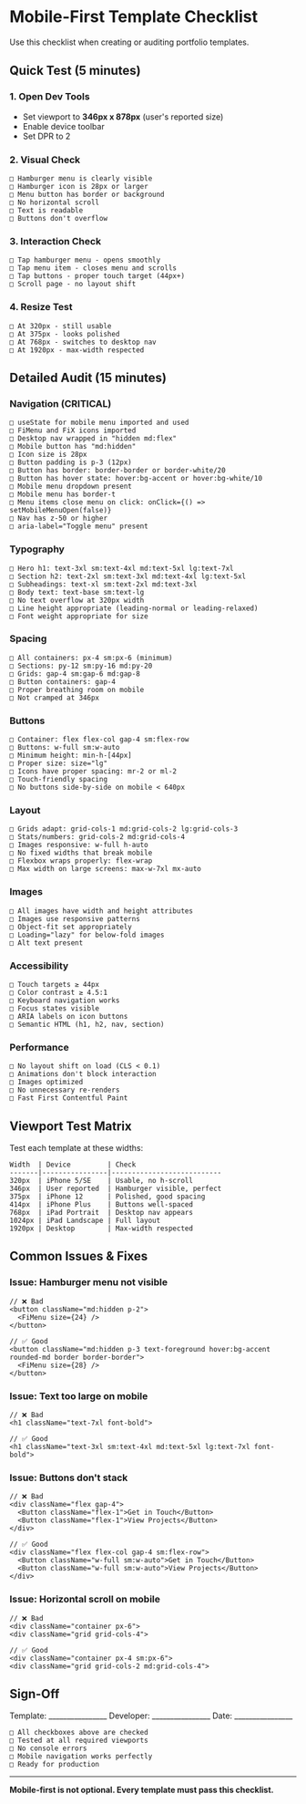 # Mobile-First Template Checklist

Use this checklist when creating or auditing portfolio templates.

## Quick Test (5 minutes)

### 1. Open Dev Tools
- Set viewport to **346px x 878px** (user's reported size)
- Enable device toolbar
- Set DPR to 2

### 2. Visual Check
```
□ Hamburger menu is clearly visible
□ Hamburger icon is 28px or larger
□ Menu button has border or background
□ No horizontal scroll
□ Text is readable
□ Buttons don't overflow
```

### 3. Interaction Check
```
□ Tap hamburger menu - opens smoothly
□ Tap menu item - closes menu and scrolls
□ Tap buttons - proper touch target (44px+)
□ Scroll page - no layout shift
```

### 4. Resize Test
```
□ At 320px - still usable
□ At 375px - looks polished
□ At 768px - switches to desktop nav
□ At 1920px - max-width respected
```

## Detailed Audit (15 minutes)

### Navigation (CRITICAL)

```
□ useState for mobile menu imported and used
□ FiMenu and FiX icons imported
□ Desktop nav wrapped in "hidden md:flex"
□ Mobile button has "md:hidden"
□ Icon size is 28px
□ Button padding is p-3 (12px)
□ Button has border: border-border or border-white/20
□ Button has hover state: hover:bg-accent or hover:bg-white/10
□ Mobile menu dropdown present
□ Mobile menu has border-t
□ Menu items close menu on click: onClick={() => setMobileMenuOpen(false)}
□ Nav has z-50 or higher
□ aria-label="Toggle menu" present
```

### Typography

```
□ Hero h1: text-3xl sm:text-4xl md:text-5xl lg:text-7xl
□ Section h2: text-2xl sm:text-3xl md:text-4xl lg:text-5xl
□ Subheadings: text-xl sm:text-2xl md:text-3xl
□ Body text: text-base sm:text-lg
□ No text overflow at 320px width
□ Line height appropriate (leading-normal or leading-relaxed)
□ Font weight appropriate for size
```

### Spacing

```
□ All containers: px-4 sm:px-6 (minimum)
□ Sections: py-12 sm:py-16 md:py-20
□ Grids: gap-4 sm:gap-6 md:gap-8
□ Button containers: gap-4
□ Proper breathing room on mobile
□ Not cramped at 346px
```

### Buttons

```
□ Container: flex flex-col gap-4 sm:flex-row
□ Buttons: w-full sm:w-auto
□ Minimum height: min-h-[44px]
□ Proper size: size="lg"
□ Icons have proper spacing: mr-2 or ml-2
□ Touch-friendly spacing
□ No buttons side-by-side on mobile < 640px
```

### Layout

```
□ Grids adapt: grid-cols-1 md:grid-cols-2 lg:grid-cols-3
□ Stats/numbers: grid-cols-2 md:grid-cols-4
□ Images responsive: w-full h-auto
□ No fixed widths that break mobile
□ Flexbox wraps properly: flex-wrap
□ Max width on large screens: max-w-7xl mx-auto
```

### Images

```
□ All images have width and height attributes
□ Images use responsive patterns
□ Object-fit set appropriately
□ Loading="lazy" for below-fold images
□ Alt text present
```

### Accessibility

```
□ Touch targets ≥ 44px
□ Color contrast ≥ 4.5:1
□ Keyboard navigation works
□ Focus states visible
□ ARIA labels on icon buttons
□ Semantic HTML (h1, h2, nav, section)
```

### Performance

```
□ No layout shift on load (CLS < 0.1)
□ Animations don't block interaction
□ Images optimized
□ No unnecessary re-renders
□ Fast First Contentful Paint
```

## Viewport Test Matrix

Test each template at these widths:

```
Width  | Device         | Check
-------|----------------|---------------------------
320px  | iPhone 5/SE    | Usable, no h-scroll
346px  | User reported  | Hamburger visible, perfect
375px  | iPhone 12      | Polished, good spacing
414px  | iPhone Plus    | Buttons well-spaced
768px  | iPad Portrait  | Desktop nav appears
1024px | iPad Landscape | Full layout
1920px | Desktop        | Max-width respected
```

## Common Issues & Fixes

### Issue: Hamburger menu not visible
```tsx
// ❌ Bad
<button className="md:hidden p-2">
  <FiMenu size={24} />
</button>

// ✅ Good
<button className="md:hidden p-3 text-foreground hover:bg-accent rounded-md border border-border">
  <FiMenu size={28} />
</button>
```

### Issue: Text too large on mobile
```tsx
// ❌ Bad
<h1 className="text-7xl font-bold">

// ✅ Good
<h1 className="text-3xl sm:text-4xl md:text-5xl lg:text-7xl font-bold">
```

### Issue: Buttons don't stack
```tsx
// ❌ Bad
<div className="flex gap-4">
  <Button className="flex-1">Get in Touch</Button>
  <Button className="flex-1">View Projects</Button>
</div>

// ✅ Good
<div className="flex flex-col gap-4 sm:flex-row">
  <Button className="w-full sm:w-auto">Get in Touch</Button>
  <Button className="w-full sm:w-auto">View Projects</Button>
</div>
```

### Issue: Horizontal scroll on mobile
```tsx
// ❌ Bad
<div className="container px-6">
<div className="grid grid-cols-4">

// ✅ Good
<div className="container px-4 sm:px-6">
<div className="grid grid-cols-2 md:grid-cols-4">
```

## Sign-Off

Template: ________________
Developer: ________________
Date: ________________

```
□ All checkboxes above are checked
□ Tested at all required viewports
□ No console errors
□ Mobile navigation works perfectly
□ Ready for production
```

---

**Mobile-first is not optional. Every template must pass this checklist.**
